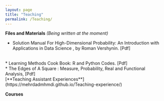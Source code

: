 ```yaml
---
layout: page
title: "Teaching"
permalink: /Teaching/
---
```


**Files and Materials** 
*(Being written at the moment)*
<br />
* Solution Manual For High-Dimensional Probability: An Introduction with Applications in Data Science ,  by Roman Vershynin. [Pdf]
 <br />
* Learning Methods Cook Book: R and Python Codes. [Pdf]
 <br />
* The Edges of A Square : Measure, Probability, Real and Functional Analysis, [Pdf]
<br />
[**Teaching Assistant Experiences**](https://mehrdadmhmdi.github.io/Teaching-experience/)
<br />

**Courses**
<br />


